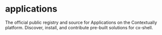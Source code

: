 # applications
The official public registry and source for Applications on the Contextually platform. Discover, install, and contribute pre-built solutions for cx-shell.
